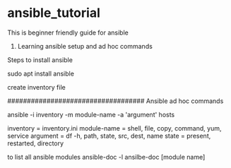 # ansible_tutorial
This is beginner friendly guide for ansible

1. Learning ansible setup and ad hoc commands

Steps to install ansible

sudo apt install ansible

create inventory file

###################################
Ansible ad hoc commands

ansible -i inventory -m module-name -a 'argument' hosts

inventory = inventory.ini
module-name = shell, file, copy, command, yum, service
argument = df -h, path, state, src, dest, name
state = present, restarted, directory

to list all ansible modules
ansible-doc -l
ansilbe-doc [module name]
